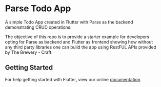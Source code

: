 # Parse Todo App

A simple Todo App created in Flutter with Parse as the backend demonstrating CRUD operations. 

The objective of this repo is to provide a starter example for developers opting for Parse as backend and Flutter as frontend showing how without any third party libraries one can build the app using RestFUL APIs provided by The Brewery - Craft.

## Getting Started

For help getting started with Flutter, view our online
[documentation](https://flutter.io/).




